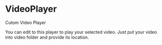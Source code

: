 # VideoPlayer
Cutom Video Player

You can edit to this player to play your selected video.
Just put your video into video folder and provide its location.

